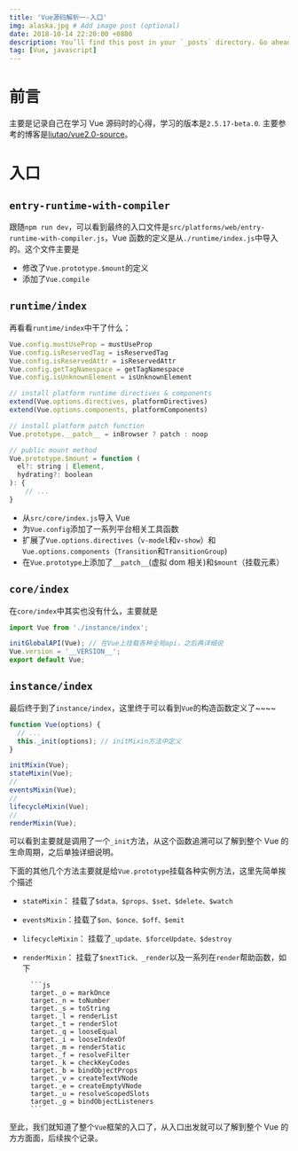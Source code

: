 ```yaml
---
title: 'Vue源码解析一-入口'
img: alaska.jpg # Add image post (optional)
date: 2018-10-14 22:20:00 +0800
description: You’ll find this post in your `_posts` directory. Go ahead and edit it and re-build the site to see your changes. # Add post description (optional)
tag: [Vue, javascript]
---
```


# 前言

主要是记录自己在学习 Vue 源码时的心得，学习的版本是`2.5.17-beta.0`. 主要参考的博客是[liutao/vue2.0-source](https://github.com/liutao/vue2.0-source/)。

# 入口

## `entry-runtime-with-compiler`

跟随`npm run dev`，可以看到最终的入口文件是`src/platforms/web/entry-runtime-with-compiler.js`，Vue 函数的定义是从`./runtime/index.js`中导入的。这个文件主要是

- 修改了`Vue.prototype.$mount`的定义
- 添加了`Vue.compile`

## `runtime/index`

再看看`runtime/index`中干了什么：

```js
Vue.config.mustUseProp = mustUseProp
Vue.config.isReservedTag = isReservedTag
Vue.config.isReservedAttr = isReservedAttr
Vue.config.getTagNamespace = getTagNamespace
Vue.config.isUnknownElement = isUnknownElement

// install platform runtime directives & components
extend(Vue.options.directives, platformDirectives)
extend(Vue.options.components, platformComponents)

// install platform patch function
Vue.prototype.__patch__ = inBrowser ? patch : noop

// public mount method
Vue.prototype.$mount = function (
  el?: string | Element,
  hydrating?: boolean
): {
	// ...
}
```

- 从`src/core/index.js`导入 Vue
- 为`Vue.config`添加了一系列平台相关工具函数
- 扩展了`Vue.options.directives`（`v-model`和`v-show`）和`Vue.options.components`（`Transition`和`TransitionGroup`)
- 在`Vue.prototype`上添加了`__patch__`(虚拟 dom 相关)和`$mount`（挂载元素）

## `core/index`

在`core/index`中其实也没有什么，主要就是

```js
import Vue from './instance/index';

initGlobalAPI(Vue); // 在Vue上挂载各种全局api，之后再详细说
Vue.version = '__VERSION__';
export default Vue;
```

## `instance/index`

最后终于到了`instance/index`，这里终于可以看到`Vue`的构造函数定义了~~~~

```js
function Vue(options) {
  // ...
  this._init(options); // initMixin方法中定义
}

initMixin(Vue);
stateMixin(Vue);
//
eventsMixin(Vue);
//
lifecycleMixin(Vue);
//
renderMixin(Vue);
```

可以看到主要就是调用了一个`_init`方法，从这个函数追溯可以了解到整个 Vue 的生命周期，之后单独详细说明。

下面的其他几个方法主要就是给`Vue.prototype`挂载各种实例方法，这里先简单挨个描述

- `stateMixin`： 挂载了`$data、$props、$set、$delete、$watch`
- `eventsMixin`：挂载了`$on、$once、$off、$emit`
- `lifecycleMixin`： 挂载了`_update、$forceUpdate、$destroy`
- `renderMixin`： 挂载了`$nextTick、_render`以及一系列在`render`帮助函数，如下

      	```js
      	target._o = markOnce
      	target._n = toNumber
      	target._s = toString
      	target._l = renderList
      	target._t = renderSlot
      	target._q = looseEqual
      	target._i = looseIndexOf
      	target._m = renderStatic
      	target._f = resolveFilter
      	target._k = checkKeyCodes
      	target._b = bindObjectProps
      	target._v = createTextVNode
      	target._e = createEmptyVNode
      	target._u = resolveScopedSlots
      	target._g = bindObjectListeners
      	```

至此，我们就知道了整个`Vue`框架的入口了，从入口出发就可以了解到整个 Vue 的方方面面，后续挨个记录。
